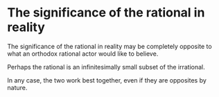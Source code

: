 # The significance of the rational in reality

The significance of the rational in reality may be completely opposite to what an orthodox rational actor would like to believe.

Perhaps the rational is an infinitesimally small subset of the irrational.

In any case, the two work best together, even if they are opposites by nature.